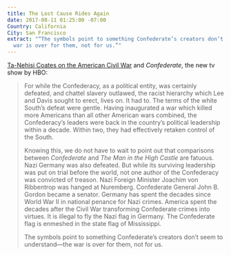 ```yaml
---
title: The Lost Cause Rides Again
date: 2017-08-11 01:25:00 -07:00
Country: California
City: San Francisco
extract: "“The symbols point to something Confederate’s creators don’t seem to understand—the
  war is over for them, not for us.”"
---
```


[Ta-Nehisi Coates on the American Civil War](https://www.theatlantic.com/entertainment/archive/2017/08/no-confederate/535512/) and *Confederate*, the new tv show by HBO:

> For while the Confederacy, as a political entity, was certainly defeated, and chattel slavery outlawed, the racist hierarchy which Lee and Davis sought to erect, lives on. It had to. The terms of the white South’s defeat were gentle. Having inaugurated a war which killed more Americans than all other American wars combined, the Confederacy’s leaders were back in the country’s political leadership within a decade. Within two, they had effectively retaken control of the South.
> 
> Knowing this, we do not have to wait to point out that comparisons between *Confederate* and *The Man in the High Castle* are fatuous. Nazi Germany was also defeated. But while its surviving leadership was put on trial before the world, not one author of the Confederacy was convicted of treason. Nazi Foreign Minister Joachim von Ribbentrop was hanged at Nuremberg. Confederate General John B. Gordon became a senator. Germany has spent the decades since World War II in national penance for Nazi crimes. America spent the decades after the Civil War transforming Confederate crimes into virtues. It is illegal to fly the Nazi flag in Germany. The Confederate flag is enmeshed in the state flag of Mississippi.
> 
> The symbols point to something Confederate’s creators don’t seem to understand—the war is over for them, not for us.